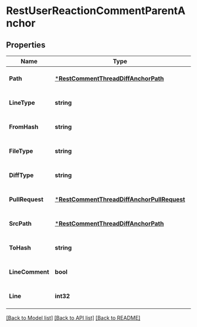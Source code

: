 # RestUserReactionCommentParentAnchor

## Properties
Name | Type | Description | Notes
------------ | ------------- | ------------- | -------------
**Path** | [***RestCommentThreadDiffAnchorPath**](RestCommentThreadDiffAnchor_path.md) |  | [optional] [default to null]
**LineType** | **string** |  | [optional] [default to null]
**FromHash** | **string** |  | [optional] [default to null]
**FileType** | **string** |  | [optional] [default to null]
**DiffType** | **string** |  | [optional] [default to null]
**PullRequest** | [***RestCommentThreadDiffAnchorPullRequest**](RestCommentThreadDiffAnchor_pullRequest.md) |  | [optional] [default to null]
**SrcPath** | [***RestCommentThreadDiffAnchorPath**](RestCommentThreadDiffAnchor_path.md) |  | [optional] [default to null]
**ToHash** | **string** |  | [optional] [default to null]
**LineComment** | **bool** |  | [optional] [default to null]
**Line** | **int32** |  | [optional] [default to null]

[[Back to Model list]](../README.md#documentation-for-models) [[Back to API list]](../README.md#documentation-for-api-endpoints) [[Back to README]](../README.md)

